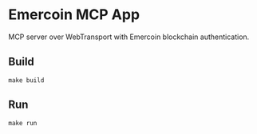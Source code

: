 # Emercoin MCP App

MCP server over WebTransport with Emercoin blockchain authentication.

## Build
```
make build
```

## Run
```
make run
```
